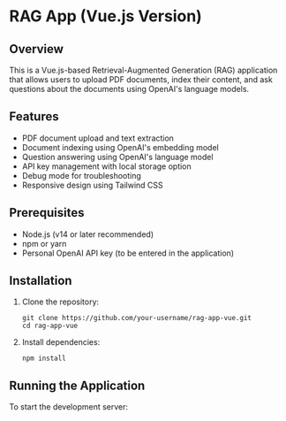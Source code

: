 # RAG App (Vue.js Version)

## Overview

This is a Vue.js-based Retrieval-Augmented Generation (RAG) application that allows users to upload PDF documents, index their content, and ask questions about the documents using OpenAI's language models.

## Features

- PDF document upload and text extraction
- Document indexing using OpenAI's embedding model
- Question answering using OpenAI's language model
- API key management with local storage option
- Debug mode for troubleshooting
- Responsive design using Tailwind CSS

## Prerequisites

- Node.js (v14 or later recommended)
- npm or yarn
- Personal OpenAI API key (to be entered in the application)

## Installation

1. Clone the repository:
   ```
   git clone https://github.com/your-username/rag-app-vue.git
   cd rag-app-vue
   ```

2. Install dependencies:
   ```
   npm install
   ```

## Running the Application

To start the development server:
